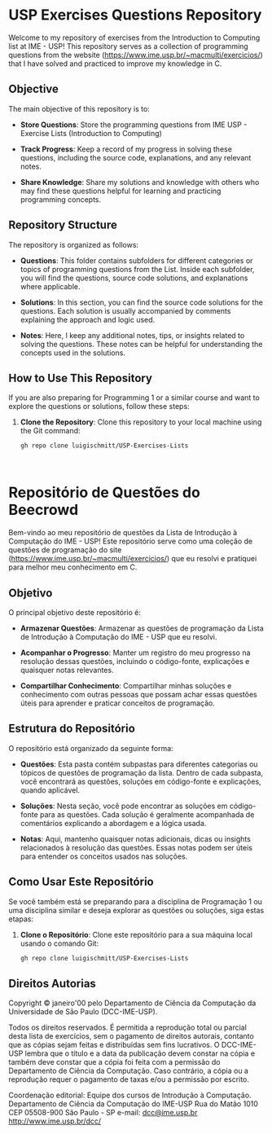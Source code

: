 # USP Exercises Questions Repository

Welcome to my repository of exercises from the Introduction to Computing list at IME - USP! This repository serves as a collection of programming questions from the website (https://www.ime.usp.br/~macmulti/exercicios/) that I have solved and practiced to improve my knowledge in C.

## Objective

The main objective of this repository is to:

- **Store Questions**: Store the programming questions from IME USP - Exercise Lists (Introduction to Computing) 

- **Track Progress**: Keep a record of my progress in solving these questions, including the source code, explanations, and any relevant notes.

- **Share Knowledge**: Share my solutions and knowledge with others who may find these questions helpful for learning and practicing programming concepts.

## Repository Structure

The repository is organized as follows:

- **Questions**: This folder contains subfolders for different categories or topics of programming questions from the List. Inside each subfolder, you will find the questions, source code solutions, and explanations where applicable.

- **Solutions**: In this section, you can find the source code solutions for the questions. Each solution is usually accompanied by comments explaining the approach and logic used.

- **Notes**: Here, I keep any additional notes, tips, or insights related to solving the questions. These notes can be helpful for understanding the concepts used in the solutions.

## How to Use This Repository

If you are also preparing for Programming 1 or a similar course and want to explore the questions or solutions, follow these steps:

1. **Clone the Repository**: Clone this repository to your local machine using the Git command:
   ```bash
   gh repo clone luigischmitt/USP-Exercises-Lists




# Repositório de Questões do Beecrowd

Bem-vindo ao meu repositório de questões da Lista de Introdução à Computação do IME - USP! Este repositório serve como uma coleção de questões de programação do site (https://www.ime.usp.br/~macmulti/exercicios/) que eu resolvi e pratiquei para melhor meu conhecimento em C.

## Objetivo

O principal objetivo deste repositório é:

- **Armazenar Questões**: Armazenar as questões de programação da Lista de Introdução à Computação do IME - USP que eu resolvi.

- **Acompanhar o Progresso**: Manter um registro do meu progresso na resolução dessas questões, incluindo o código-fonte, explicações e quaisquer notas relevantes.

- **Compartilhar Conhecimento**: Compartilhar minhas soluções e conhecimento com outras pessoas que possam achar essas questões úteis para aprender e praticar conceitos de programação.

## Estrutura do Repositório

O repositório está organizado da seguinte forma:

- **Questões**: Esta pasta contém subpastas para diferentes categorias ou tópicos de questões de programação da lista. Dentro de cada subpasta, você encontrará as questões, soluções em código-fonte e explicações, quando aplicável.

- **Soluções**: Nesta seção, você pode encontrar as soluções em código-fonte para as questões. Cada solução é geralmente acompanhada de comentários explicando a abordagem e a lógica usada.

- **Notas**: Aqui, mantenho quaisquer notas adicionais, dicas ou insights relacionados à resolução das questões. Essas notas podem ser úteis para entender os conceitos usados nas soluções.

## Como Usar Este Repositório

Se você também está se preparando para a disciplina de Programação 1 ou uma disciplina similar e deseja explorar as questões ou soluções, siga estas etapas:

1. **Clone o Repositório**: Clone este repositório para a sua máquina local usando o comando Git:
   ```bash
   gh repo clone luigischmitt/USP-Exercises-Lists

## Direitos Autorias

Copyright © janeiro'00 pelo Departamento de Ciência da Computação da Universidade de São Paulo (DCC-IME-USP).

Todos os direitos reservados. É permitida a reprodução total ou parcial desta lista de exercícios, sem o pagamento de direitos autorais, contanto que as cópias sejam feitas e distribuídas sem fins lucrativos. O DCC-IME-USP lembra que o título e a data da publicação devem constar na cópia e também deve constar que a cópia foi feita com a permissão do Departamento de Ciência da Computação. Caso contrário, a cópia ou a reprodução requer o pagamento de taxas e/ou a permissão por escrito.

Coordenação editorial: Equipe dos cursos de Introdução à Computação.
Departamento de Ciência da Computação do IME-USP
Rua do Matão 1010
CEP 05508-900 São Paulo - SP
e-mail: dcc@ime.usp.br
http://www.ime.usp.br/dcc/